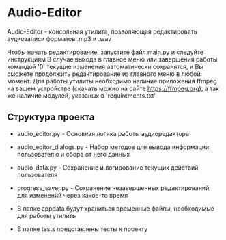 # Audio-Editor
Audio-Еditor - консольная утилита, позволяющая редактировать аудиозаписи форматов .mp3 и .wav

Чтобы начать редактирование, запустите файл main.py и следуйте инструкциям
В случае выхода в главное меню или завершения работы командой '0' текущие изменения автоматически сохранятся, и Вы сможете продолжить редактирование из главного меню в любой момент.
Для работы утилиты необходимо наличие приложения ffmpeg на вашем устройстве (скачать можно на сайте https://ffmpeg.org), а так же наличие модулей, указаных в 'requirements.txt'


## Структура проекта
- audio_editor.py - Основная логика работы аудиоредактора
- audio_editor_dialogs.py - Набор методов для вывода информации пользователю и сбора от него данных
- audio_data.py - Сохранение и логирование текущих действий пользователя
- progress_saver.py - Сохранение незавершенных редактирований, для изменений через какое-то время
- В папке appdata будут храниться временные файлы, необходимые для работы утилиты

- В папке tests представлены тесты к проекту